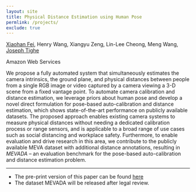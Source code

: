 ```yaml
---
layout: site
title: Physical Distance Estimation using Human Pose
permlink: /projects/
exclude: true
---
```


<!-- set exclude to true to prevent the entry entering the navigation bar -->

[Xiaohan Fei](https://feixh.github.io), Henry Wang, Xiangyu Zeng, Lin-Lee Cheong, Meng Wang, [Joseph Tighe](https://jovapo.github.io/)

Amazon Web Services

We propose a fully automated system that simultaneously estimates the camera intrinsics, the ground plane, and physical distances between people from a single RGB image or video captured by a camera viewing a 3-D scene from a fixed vantage point. To automate camera calibration and distance estimation, we leverage priors about human pose and develop a novel direct formulation for pose-based auto-calibration and distance estimation, which shows state-of-the-art performance on publicly available datasets. The proposed approach enables existing camera systems to measure physical distances without needing a dedicated calibration process or range sensors, and is applicable to a broad range of use cases such as social distancing and workplace safety. Furthermore, to enable evaluation and drive research in this area, we contribute to the publicly available MEVA dataset with additional distance annotations, resulting in *MEVADA* – an evaluation benchmark for the pose-based auto-calibration and distance estimation problem.

---

- The pre-print version of this paper can be found [here][physical_distance_arxiv]
- The dataset MEVADA will be released after legal review.

[physical_distance_arxiv]:https://arxiv.org/abs/2106.10335

